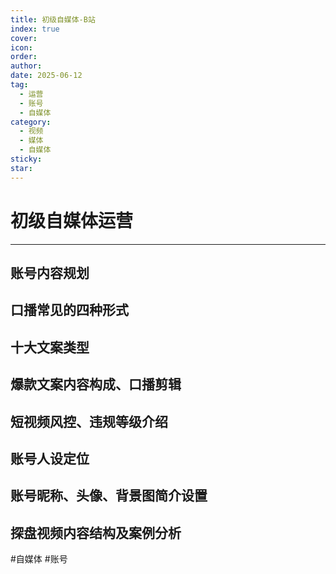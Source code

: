 ```yaml
---
title: 初级自媒体-B站
index: true
cover: 
icon: 
order: 
author: 
date: 2025-06-12
tag:
  - 运营
  - 账号
  - 自媒体
category:
  - 视频
  - 媒体
  - 自媒体
sticky: 
star: 
---
```


# 初级自媒体运营

___

## 账号内容规划

<BiliBili  
	aid="964055638"  
	cid="1350038752"  
	title="账号内容规划"  
	page="1"  
/>

## 口播常见的四种形式

<BiliBili  
	aid="964055638"  
	cid="1350039003"  
	title="口播的四种形式"  
	page="2"  
/>

## 十大文案类型

<BiliBili  
	aid="964055638"  
	cid="1350038799"  
	title="十大文案类型"  
	page="3"  
/>

## 爆款文案内容构成、口播剪辑

<BiliBili  
	aid="964055638"  
	cid="1350039073"  
	title="爆款文案内容构成、口播剪辑"  
	page="4"  
/>

## 短视频风控、违规等级介绍

<BiliBili  
	aid="964055638"  
	cid="1350038978"  
	title="短视频风控、违规等级介绍"  
	page="5"  
/>

## 账号人设定位

<BiliBili  
	aid="964055638"  
	cid="1350039658"  
	title="账号人设定位"  
	page="6"  
/>

## 账号昵称、头像、背景图简介设置

<BiliBili  
	aid="964055638"  
	cid="1350038999"  
	title="账号昵称、头像、背景图简介设置"  
	page="7"  
/>

## 探盘视频内容结构及案例分析

<BiliBili  
	aid="964055638"  
	cid="1350039288"  
	title="探盘视频内容结构及案例分析"  
	page="8"  
/>


#自媒体 #账号
